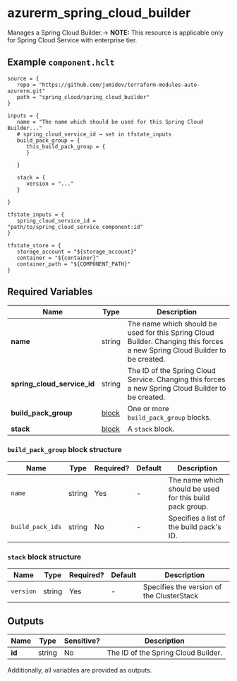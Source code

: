 # azurerm_spring_cloud_builder

Manages a Spring Cloud Builder.-> **NOTE:** This resource is applicable only for Spring Cloud Service with enterprise tier.

## Example `component.hclt`

```hcl
source = {
   repo = "https://github.com/jumidev/terraform-modules-auto-azurerm.git"   
   path = "spring_cloud/spring_cloud_builder"   
}

inputs = {
   name = "The name which should be used for this Spring Cloud Builder..."   
   # spring_cloud_service_id → set in tfstate_inputs
   build_pack_group = {
      this_build_pack_group = {
      }
      
   }
   
   stack = {
      version = "..."      
   }
   
}

tfstate_inputs = {
   spring_cloud_service_id = "path/to/spring_cloud_service_component:id"   
}

tfstate_store = {
   storage_account = "${storage_account}"   
   container = "${container}"   
   container_path = "${COMPONENT_PATH}"   
}

```

## Required Variables

| Name | Type |  Description |
| ---- | --------- |  ----------- |
| **name** | string |  The name which should be used for this Spring Cloud Builder. Changing this forces a new Spring Cloud Builder to be created. | 
| **spring_cloud_service_id** | string |  The ID of the Spring Cloud Service. Changing this forces a new Spring Cloud Builder to be created. | 
| **build_pack_group** | [block](#build_pack_group-block-structure) |  One or more `build_pack_group` blocks. | 
| **stack** | [block](#stack-block-structure) |  A `stack` block. | 

### `build_pack_group` block structure

| Name | Type | Required? | Default | Description |
| ---- | ---- | --------- | ------- | ----------- |
| `name` | string | Yes | - | The name which should be used for this build pack group. |
| `build_pack_ids` | string | No | - | Specifies a list of the build pack's ID. |

### `stack` block structure

| Name | Type | Required? | Default | Description |
| ---- | ---- | --------- | ------- | ----------- |
| `version` | string | Yes | - | Specifies the version of the ClusterStack |



## Outputs

| Name | Type | Sensitive? | Description |
| ---- | ---- | --------- | --------- |
| **id** | string | No  | The ID of the Spring Cloud Builder. | 

Additionally, all variables are provided as outputs.
